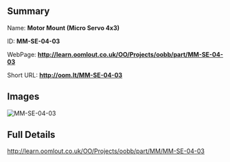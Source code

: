 

## Summary
 
Name: __Motor Mount (Micro Servo 4x3)__

ID: __MM-SE-04-03__

WebPage: __http://learn.oomlout.co.uk/OO/Projects/oobb/part/MM-SE-04-03__

Short URL: __http://oom.lt/MM-SE-04-03__


## Images
![MM-SE-04-03](http://oomlout.com/oomlout-OOBB/part/MM/MM-SE-04-03/OOBB-MM-SE-04-03_420.png)




## Full Details

 http://learn.oomlout.co.uk/OO/Projects/oobb/part/MM/MM-SE-04-03

